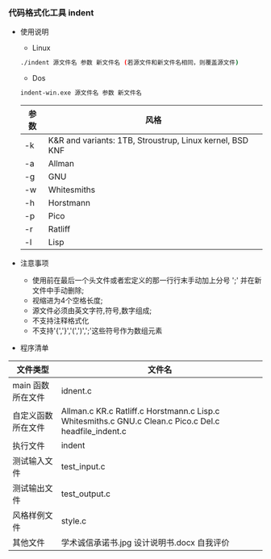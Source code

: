 ### 代码格式化工具 indent

* 使用说明
	- Linux
	```sh
	./indent 源文件名 参数 新文件名 (若源文件和新文件名相同，则覆盖源文件)
	```
	- Dos
	```sh
	indent-win.exe 源文件名 参数 新文件名
	```
	
	| 参数  |  风格                                                      |
	|------|-------------------------------------------------------------|
	| -k   |    K&R and variants: 1TB, Stroustrup, Linux kernel, BSD KNF |
	| -a   |    Allman                                                   |
	| -g   |    GNU                                                      |
	| -w   |    Whitesmiths                                              |
	| -h   |    Horstmann                                                |
	| -p   |    Pico                                                     |
	| -r   |    Ratliff                                                  |
	| -l   |    Lisp                                                     |


* 注意事项
	- 使用前在最后一个头文件或者宏定义的那一行行末手动加上分号 ';' 并在新文件中手动删除;
	- 视缩进为4个空格长度;
	- 源文件必须由英文字符,符号,数字组成;
	- 不支持注释格式化
	- 不支持'{','}','(',')',';'这些符号作为数组元素



* 程序清单

|文件类型          | 文件名                              |
|------------------|-------------------------------------|
|main 函数所在文件  |idnent.c                             |
|自定义函数所在文件|Allman.c KR.c Ratliff.c Horstmann.c Lisp.c Whitesmiths.c GNU.c Clean.c Pico.c Del.c headfile_indent.c |
|执行文件          |indent                               |
|测试输入文件      |test_input.c                         |
|测试输出文件      |test_output.c                        |
|风格样例文件      |style.c                              |
|其他文件          |学术诚信承诺书.jpg 设计说明书.docx 自我评价 |

